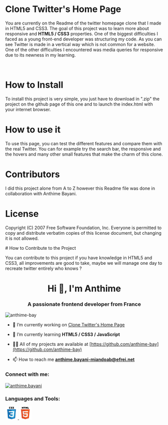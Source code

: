 # Clone Twitter's Home Page

You are currently on the Readme of the twitter homepage clone that I made in HTML5 and CSS3. The goal of this project was to learn more about responsive and **HTML5 / CSS3** properties. One of the biggest difficulties I faced as a young front-end developer was structuring my code. As you can see Twitter is made in a vertical way which is not common for a website. One of the other difficulties I encountered was media queries for responsive due to its newness in my learning.

<a href="https://zupimages.net/viewer.php?id=21/46/edzx.png"><img src="https://zupimages.net/up/21/46/edzx.png" alt="" /></a>

# How to Install
<p> To install this project is very simple, you just have to download in ".zip" the project on the github page of this one and to launch the index.html with your internet browser.
</p>

# How to use it

<p> To use this page, you can test the different features and compare them with the real Twitter. You can for example try the search bar, the responsive and the hovers and many other small features that make the charm of this clone. </p>

# Contributors

<p> I did this project alone from A to Z however this Readme file was done in collaboration with Anthime Bayani. </p>

# License
<p> Copyright (C) 2007 Free Software Foundation, Inc. <https://fsf.org/>
 Everyone is permitted to copy and distribute verbatim copies
 of this license document, but changing it is not allowed.
</p>
# How to Contribute to the Project

<p>You can contribute to this project if you have knowledge in HTML5 and CSS3, all improvements are good to take, maybe we will manage one day to recreate twitter entirely who knows ?</p>

<h1 align="center">Hi 👋, I'm Anthime</h1>
<h3 align="center">A passionate frontend developer from France</h3>

<p align="left"> <img src="https://komarev.com/ghpvc/?username=anthime-bay&label=Profile%20views&color=0e75b6&style=flat" alt="anthime-bay" /> </p>

- 🔭 I’m currently working on [Clone Twitter's Home Page](https://github.com/anthime-bay/Project2)

- 🌱 I’m currently learning **HTML5 / CSS3 / JavaScript**

- 👨‍💻 All of my projects are available at [https://github.com/anthime-bay](https://github.com/anthime-bay)

- 📫 How to reach me **anthime.bayani-miandoab@efrei.net**

<h3 align="left">Connect with me:</h3>
<p align="left">
<a href="https://linkedin.com/in/anthime.bayani" target="blank"><img align="center" src="https://raw.githubusercontent.com/rahuldkjain/github-profile-readme-generator/master/src/images/icons/Social/linked-in-alt.svg" alt="anthime.bayani" height="30" width="40" /></a>
</p>

<h3 align="left">Languages and Tools:</h3>
<p align="left"> <a href="https://www.w3schools.com/css/" target="_blank" rel="noreferrer"> <img src="https://raw.githubusercontent.com/devicons/devicon/master/icons/css3/css3-original-wordmark.svg" alt="css3" width="40" height="40"/> </a> <a href="https://www.w3.org/html/" target="_blank" rel="noreferrer"> <img src="https://raw.githubusercontent.com/devicons/devicon/master/icons/html5/html5-original-wordmark.svg" alt="html5" width="40" height="40"/> </a> </p>
